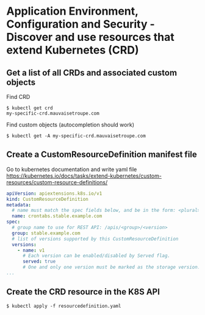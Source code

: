 # Application Environment, Configuration and Security - Discover and use resources that extend Kubernetes (CRD)

## Get a list of all CRDs and associated custom objects

Find CRD
```
$ kubectl get crd 
my-specific-crd.mauvaisetroupe.com
```

Find custom objects (autocompletion should work)
```
$ kubectl get -A my-specific-crd.mauvaisetroupe.com
```

## Create a CustomResourceDefinition manifest file 

Go to kubernetes documentation and write yaml file 
https://kubernetes.io/docs/tasks/extend-kubernetes/custom-resources/custom-resource-definitions/

``` yaml
apiVersion: apiextensions.k8s.io/v1
kind: CustomResourceDefinition
metadata:
  # name must match the spec fields below, and be in the form: <plural>.<group>
  name: crontabs.stable.example.com
spec:
  # group name to use for REST API: /apis/<group>/<version>
  group: stable.example.com
  # list of versions supported by this CustomResourceDefinition
  versions:
    - name: v1
      # Each version can be enabled/disabled by Served flag.
      served: true
      # One and only one version must be marked as the storage version.
...
```

## Create the CRD resource in the K8S API


```
$ kubectl apply -f resourcedefinition.yaml
```